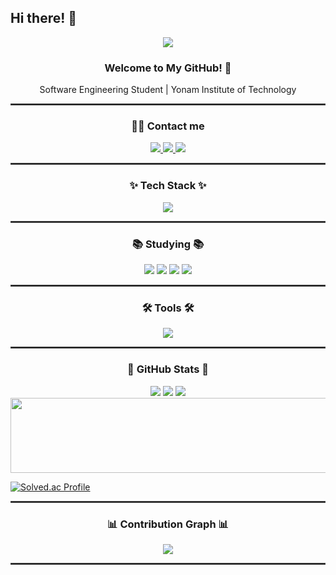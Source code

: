 ## Hi there! 👋

<!-- 타이틀 -->
<div align="center">
  <img src="https://capsule-render.vercel.app/api?type=waving&color=gradient&height=300&section=header&text=Gri22ly&fontSize=70&animation=fadeIn" />
</div>

<!-- 소개 -->
<h3 align="center">Welcome to My GitHub! 🚀</h3>
<p align="center">Software Engineering Student | Yonam Institute of Technology</p>

<hr style="border: 0.3px solid #444;">

<!-- Contact -->
<h3 align="center">🧑‍💻 Contact me </h3>
<div align="center">
  <a href="mailto:rla005@naver.com">
    <img src="https://img.shields.io/badge/Naver-D14836?style=for-the-badge&logo=gmail&logoColor=white" />
  </a>
  <a href="mailto:rla030526@gmail.com">
    <img src="https://img.shields.io/badge/Gmail-EA4335?style=for-the-badge&logo=Gmail&logoColor=white" />
  </a>
  <a href="https://www.instagram.com/gri22ly">
    <img src="https://img.shields.io/badge/Instagram-E4405F?style=for-the-badge&logo=Instagram&logoColor=white" />
  </a>
</div>

<hr style="border: 0.3px solid #444;">

<!-- Tech Stack -->
<h3 align="center">✨ Tech Stack ✨</h3>
<div align="center">
  <img src="https://skillicons.dev/icons?i=html,css,js,python,java,cpp" />
</div>

<hr style="border: 0.3px solid #444;">

<!-- Studying -->
<h3 align="center">📚 Studying 📚</h3>
<div align="center">
  <img src="https://img.shields.io/badge/c++-00599C?style=for-the-badge&logo=c%2B%2B&logoColor=white" />
  <img src="https://img.shields.io/badge/mysql-4479A1?style=for-the-badge&logo=mysql&logoColor=white" />
  <img src="https://img.shields.io/badge/Oracle-F80000?style=for-the-badge&logo=oracle&logoColor=white" />
  <img src="https://img.shields.io/badge/pandas-150458?style=for-the-badge&logo=pandas&logoColor=white" />
</div>

<hr style="border: 0.3px solid #444;">

<!-- Tools -->
<h3 align="center">🛠 Tools 🛠</h3>
<div align="center">
  <img src="https://skillicons.dev/icons?i=vscode,eclipse,git,github,notion,arduino" />
</div>

<hr style="border: 0.3px solid #444;">

<!-- GitHub Stats -->
<h3 align="center">🌟 GitHub Stats 🌟</h3>
<div align="center">
  <img src="https://github-readme-stats.vercel.app/api?username=Junseung0526&show_icons=true&theme=dark&count_private=true&hide_border=true&bg_color=0D1117&animate=true" />
  <img src="https://github-readme-streak-stats.herokuapp.com/?user=Junseung0526&theme=dark&hide_border=true&background=0D1117&animate=true" />
  <img src="https://github-readme-stats.vercel.app/api/top-langs/?username=Junseung0526&layout=compact&theme=dark&hide_border=true&bg_color=0D1117&animate=true" />
  <a href="https://www.gitanimals.org/en_US?utm_medium=image&utm_source=Junseung0526&utm_content=line">
    <img src="https://render.gitanimals.org/lines/Junseung0526?pet-id=700401287686369730" width="600" height="120"/>
  </a>
</div>

[![Solved.ac Profile](http://mazassumnida.wtf/api/v2/generate_badge?boj=rla005)](https://solved.ac/rla005/)

<hr style="border: 0.3px solid #444;">

<!-- 활동 그래프 -->
<h3 align="center">📊 Contribution Graph 📊</h3>
<div align="center">
  <img src="https://github-readme-activity-graph.vercel.app/graph?username=Junseung0526&theme=github-dark&bg_color=0D1117&hide_border=true&animate=true" />
</div>

<hr style="border: 0.3px solid #444;">

